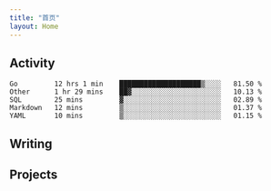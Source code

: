 ```yaml
---
title: "首页"
layout: Home
---
```


## Activity
<!--START_SECTION:waka-->
```text
Go         12 hrs 1 min    ████████████████████▒░░░░   81.50 % 
Other      1 hr 29 mins    ██▓░░░░░░░░░░░░░░░░░░░░░░   10.13 % 
SQL        25 mins         ▓░░░░░░░░░░░░░░░░░░░░░░░░   02.89 % 
Markdown   12 mins         ▒░░░░░░░░░░░░░░░░░░░░░░░░   01.37 % 
YAML       10 mins         ▒░░░░░░░░░░░░░░░░░░░░░░░░   01.15 % 
```
<!--END_SECTION:waka-->

## Writing
<PindedPosts />

## Projects
<Projects />
